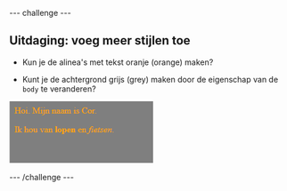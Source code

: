 \--- challenge \---

## Uitdaging: voeg meer stijlen toe

+ Kun je de alinea's met tekst oranje (orange) maken?

+ Kunt je de achtergrond grijs (grey) maken door de eigenschap van de ` body ` te veranderen?

![screenshot](images/birthday-more-style.png)

\--- /challenge \---